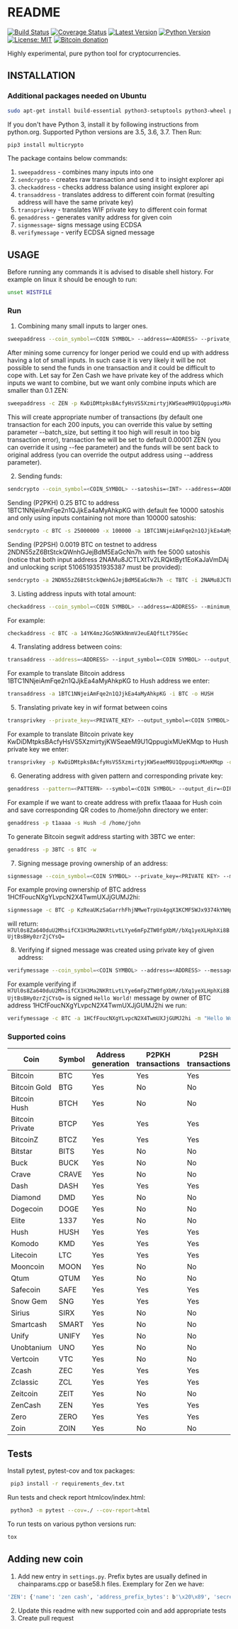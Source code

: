# README

[![Build Status](https://travis-ci.org/tompin/multicrypto.svg?branch=master)](https://travis-ci.org/tompin/multicrypto)
[![Coverage Status](https://coveralls.io/repos/github/tompin/multicrypto/badge.svg?branch=master)](https://coveralls.io/github/tompin/multicrypto?branch=master)
[![Latest Version](https://pypip.in/version/multicrypto/badge.svg)](https://pypi.python.org/pypi/multicrypto/)
[![Python Version](https://img.shields.io/pypi/pyversions/multicrypto.svg)](https://www.python.org/)
[![License: MIT](https://img.shields.io/badge/License-MIT-blue.svg)](https://opensource.org/licenses/MIT)
[![Bitcoin donation](https://img.balancebadge.io/btc/1BTC1NNjeiAmFqe2n1QJjkEa4aMyAhkpKG.svg?label=Donations&color=ffb121)](https://blockchain.info/address/1BTC1NNjeiAmFqe2n1QJjkEa4aMyAhkpKG)
   
Highly experimental, pure python tool for cryptocurrencies.

## INSTALLATION

### Additional packages needed on Ubuntu
```bash
sudo apt-get install build-essential python3-setuptools python3-wheel python3-dev python3-pip
```

If you don't have Python 3, install it by following instructions from python.org. 
Supported Python versions are 3.5, 3.6, 3.7. Then Run:
```bash
pip3 install multicrypto
```

The package contains below commands:
 1. `sweepaddress` - combines many inputs into one
 2. `sendcrypto` - creates raw transaction and send it to insight explorer api
 3. `checkaddress` - checks address balance using insight explorer api
 4. `transaddress` - translates address to different coin format (resulting address will have the same private key) 
 5. `transprivkey` - translates WIF private key to different coin format
 6. `genaddress` - generates vanity address for given coin
 7. `signmessage`- signs message using ECDSA
 8. `verifymessage` - verify ECDSA signed message  

## USAGE
Before running any commands it is advised to disable shell history. For example on linux it should 
be enough to run:
```bash
unset HISTFILE
```
### Run

 1. Combining many small inputs to larger ones.
 ```bash
 sweepaddress --coin_symbol=<COIN SYMBOL> --address=<ADDRESS> --private_key=<PRIVATE KEY> --minimum_input_threshold=<INT> --maximum_input_threshold=<INT>
 ```
 After mining some currency for longer period we could end up with address having a lot of small inputs. 
 In such case it is very likely it will be not possible to send the funds in one transaction and it could
  be difficult to cope with. Let say for Zen Cash we have private key of the address which inputs 
  we want to combine, but we want only combine inputs which are smaller than 0.1 ZEN:
  ```bash
 sweepaddress -c ZEN -p KwDiDMtpksBAcfyHsVS5XzmirtyjKWSeaeM9U1QppugixMUeKMqp --maximum_input_threshold==10000000
 ```
 This will create appropriate number of transactions (by default one transaction for each 200 inputs, you can 
 override this value by setting parameter --batch_size, but setting it too high will result in too big transaction error),
 transaction fee will be set to default 0.00001 ZEN (you can override it using --fee parameter) and the
 funds will be sent back to original address (you can override the output address using --address parameter).

 2. Sending funds:
 ```bash
 sendcrypto --coin_symbol=<COIN_SYMBOL> --satoshis=<INT> --address=<ADDRESS> --private_key=<PRIVATE KEY> --minimum_input_threshold=<INT> --maximum_input_threshold=<INT>
 ```
 Sending (P2PKH) 0.25 BTC to address 1BTC1NNjeiAmFqe2n1QJjkEa4aMyAhkpKG with default fee 10000 satoshis
 and only using inputs containing not more than 100000 satoshis:
 ```bash
 sendcrypto -c BTC -s 25000000 -x 100000 -a 1BTC1NNjeiAmFqe2n1QJjkEa4aMyAhkpKG -p KwDiDMtpksBAcfyHsVS5XzmirtyjKWSeaeM9U1QppugixMUeKMqp
 ```

 Sending (P2PSH) 0.0019 BTC on testnet to address 2NDN55zZ6BtStckQWnhGJejBdM5EaGcNn7h with fee 5000 satoshis
 (notice that both input address 2NAMu8JCTLXtTv2LRQktByt1EoKaJaVmDAj and unlocking script 5106519351935387
 must be provided):
 ```bash
 sendcrypto -a 2NDN55zZ6BtStckQWnhGJejBdM5EaGcNn7h -c TBTC -i 2NAMu8JCTLXtTv2LRQktByt1EoKaJaVmDAj -u 5106519351935387 -s 190000 -f 5000
 ```
 3. Listing address inputs with total amount:
 ```bash
 checkaddress --coin_symbol=<COIN SYMBOL> --address=<ADDRESS> --minimum_input_threshold=<INT> --maximum_input_threshold=<INT>
 ``` 
 For example:
 ```bash
 checkaddress -c BTC -a 14YK4mzJGo5NKkNnmVJeuEAQftLt795Gec
 ```
 4. Translating address between coins:
  ```bash
  transaddress --address=<ADDRESS> --input_symbol=<COIN SYMBOL> --output_symbol=<COIN SYMBOL>
  ```
  For example to translate Bitcoin address 1BTC1NNjeiAmFqe2n1QJjkEa4aMyAhkpKG to Hush address we enter:
  ```bash
  transaddress -a 1BTC1NNjeiAmFqe2n1QJjkEa4aMyAhkpKG -i BTC -o HUSH
  ```
 5. Translating private key in wif format between coins
  ```bash
  transprivkey --private_key=<PRIVATE_KEY> --output_symbol=<COIN SYMBOL>
  ```
  For example to translate Bitcoin private key KwDiDMtpksBAcfyHsVS5XzmirtyjKWSeaeM9U1QppugixMUeKMqp
   to Hush private key we enter:
  ```bash
  transprivkey -p KwDiDMtpksBAcfyHsVS5XzmirtyjKWSeaeM9U1QppugixMUeKMqp -o HUSH
  ```
 6. Generating address with given pattern and corresponding private key:
  ```bash
 genaddress --pattern=<PATTERN> --symbol=<COIN SYMBOL> --output_dir=<DIRECTORY TO STORE QR CODES>
 ```
 For example if we want to create address with prefix t1aaaa for Hush coin and save corresponding
 QR codes to /home/john directory we enter:
  ```bash
 genaddress -p t1aaaa -s Hush -d /home/john
 ```
 To generate Bitcoin segwit address starting with 3BTC we enter:
 ```bash
 genaddress -p 3BTC -s BTC -w
 ```
7. Signing message proving ownership of an address:
  ```bash
 signmessage --coin_symbol=<COIN SYMBOL> --private_key=<PRIVATE KEY> --message=<MESSAGE TO SIGN>
 ```
 For example proving ownership of BTC address 1HCfFoucNXgYLvpcN2X4TwmUXJjGUMJ2hi:
 ```bash
 signmessage -c BTC -p KzReaUKzSaGarrhFhjNMweTrpUx4gqX1KCMFSWJx9374kYNHpmSu -m "Hello World!"
 ```
 will return: `H7Ul0s8Za640duU2MhsifCX1H3Ma2NKRtLvtLYye6mFpZTW0fgXbM//bXq1yeXLHphXi8BUjtBsBHy0zrZjCYsQ=`

8. Verifying if signed message was created using private key of given address:
  ```bash
 verifymessage --coin_symbol=<COIN SYMBOL> --address=<ADDRESS> --message=<MESSAGE> --signed_message=<SIGNED MESSAGE>
 ```
 For example verifying if `H7Ul0s8Za640duU2MhsifCX1H3Ma2NKRtLvtLYye6mFpZTW0fgXbM//bXq1yeXLHphXi8BUjtBsBHy0zrZjCYsQ=`
  is signed `Hello World!` message by owner of BTC address 1HCfFoucNXgYLvpcN2X4TwmUXJjGUMJ2hi we run:
 ```bash
 verifymessage -c BTC -a 1HCfFoucNXgYLvpcN2X4TwmUXJjGUMJ2hi -m "Hello World!" -s H7Ul0s8Za640duU2MhsifCX1H3Ma2NKRtLvtLYye6mFpZTW0fgXbM//bXq1yeXLHphXi8BUjtBsBHy0zrZjCYsQ=
 ```

### Supported coins
| Coin | Symbol | Address generation | P2PKH transactions | P2SH transactions |
| --- | --- | --- | --- | --- |
| Bitcoin | BTC | Yes | Yes | Yes |
| Bitcoin Gold | BTG | Yes | No | No |
| Bitcoin Hush | BTCH | Yes | No | No |
| Bitcoin Private | BTCP | Yes | Yes | Yes |
| BitcoinZ | BTCZ | Yes | Yes | Yes |
| Bitstar | BITS | Yes | No | No |
| Buck | BUCK | Yes | No | No |
| Crave | CRAVE | Yes | No | No |
| Dash | DASH | Yes | Yes | Yes |
| Diamond | DMD | Yes | No | No |
| Dogecoin | DOGE | Yes | No | No |
| Elite | 1337 | Yes | No | No |
| Hush | HUSH | Yes | Yes | Yes |
| Komodo | KMD | Yes | Yes | Yes |
| Litecoin | LTC | Yes | Yes | Yes |
| Mooncoin | MOON | Yes | No | No |
| Qtum | QTUM | Yes | No | No |
| Safecoin | SAFE | Yes | Yes | Yes |
| Snow Gem | SNG | Yes | Yes | Yes |
| Sirius | SIRX | Yes | No | No |
| Smartcash | SMART | Yes | No | No |
| Unify | UNIFY | Yes | No | No |
| Unobtanium | UNO | Yes | No | No |
| Vertcoin | VTC | Yes | No | No |
| Zcash | ZEC | Yes | Yes | Yes |
| Zclassic | ZCL | Yes | Yes | Yes |
| Zeitcoin | ZEIT | Yes | No | No |
| ZenCash | ZEN | Yes | Yes | Yes |
| Zero | ZERO | Yes | Yes | Yes |
| Zoin | ZOIN | Yes | No | No |

## Tests
Install pytest, pytest-cov and tox packages:
```bash
 pip3 install -r requirements_dev.txt
```
Run tests and check report htmlcov/index.html:
```bash
 python3 -m pytest --cov=./ --cov-report=html
```
To run tests on various python versions run:
```bash
tox
```

## Adding new coin
1. Add new entry in `settings.py`. Prefix bytes are usually defined in chainparams.cpp or 
base58.h files.
 Exemplary for Zen we have:
```bash
'ZEN': {'name': 'zen cash', 'address_prefix_bytes': b'\x20\x89', 'secret_prefix_bytes': b'\x80'}
```
2. Update this readme with new supported coin and add appropriate tests
3. Create pull request
